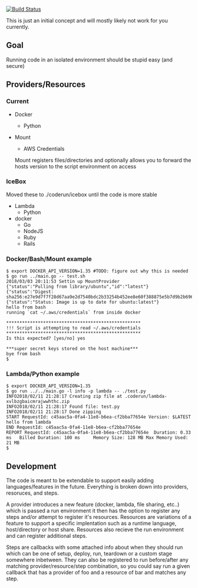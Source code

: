 [![Build Status](https://travis-ci.org/RyanJarv/coderun.svg?branch=master)](https://travis-ci.org/RyanJarv/coderun)

This is just an initial concept and will mostly likely not work for you currently.

## Goal
Running code in an isolated environment should be stupid easy (and secure)

## Providers/Resources
### Current
* Docker
  * Python
* Mount
  * AWS Credentials
  
  Mount registers files/directories and optionally allows you to forward the hosts version to the script environment on access


### IceBox
Moved these to ./coderun/icebox until the code is more stable
* Lambda
  * Python
* docker
  * Go
  * NodeJS
  * Ruby
  * Rails

### Docker/Bash/Mount example
```
$ export DOCKER_API_VERSION=1.35 #TODO: figure out why this is needed
$ go run ../main.go -- test.sh 
2018/03/03 20:11:53 Settin up MountProvider
{"status":"Pulling from library/ubuntu","id":"latest"}
{"status":"Digest: sha256:e27e9d7f7f28d67aa9e2d7540bdc2b33254b452ee8e60f388875e5b7d9b2b696"}
{"status":"Status: Image is up to date for ubuntu:latest"}
hello from bash
running `cat ~/.aws/credentials` from inside docker

***************************************************
!!! Script is attempting to read ~/.aws/credentials
***************************************************
Is this expected? [yes/no] yes

***super secret keys stored on the host machine***
bye from bash
$ 
```

### Lambda/Python example
```
$ export DOCKER_API_VERSION=1.35
$ go run ../../main.go -l info -p lambda -- ./test.py
INFO2018/02/11 21:28:17 Creating zip file at .coderun/lambda-xvlbzgbaicmrajwwhthc.zip
INFO2018/02/11 21:28:17 Found file: test.py
INFO2018/02/11 21:28:17 Done zipping
START RequestId: c45aac5a-0fa4-11e8-b6ea-cf2bba77654e Version: $LATEST
hello from lambda
END RequestId: c45aac5a-0fa4-11e8-b6ea-cf2bba77654e
REPORT RequestId: c45aac5a-0fa4-11e8-b6ea-cf2bba77654e  Duration: 0.33 ms   Billed Duration: 100 ms     Memory Size: 128 MB Max Memory Used: 21 MB  
$
```

## Development
The code is meant to be extendable to support easily adding languages/features in the future. Everything is broken down into providers, resoruces, and steps.

A provider introduces a new feature (docker, lambda, file sharing, etc..) which is passed a run environment it then has the option to register any steps and/or attempt to register it's resources. Resources are variations of a feature to support a specific implentation such as a runtime language, host/directory or host share. Resources also recieve the run environment and can register additional steps.

Steps are callbacks with some attached info about when they should run which can be one of setup, deploy, run, teardown or a custom stage somewhere inbetween. They can also be registered to run before/after any matching provider/resource/step combination, so you could say run a given callback that has a provider of foo and a resource of bar and matches any step.
